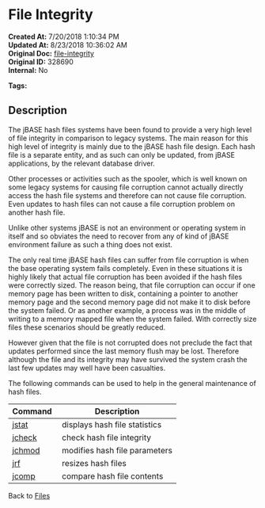 # File Integrity

**Created At:** 7/20/2018 1:10:34 PM  
**Updated At:** 8/23/2018 10:36:02 AM  
**Original Doc:** [file-integrity](https://docs.jbase.com/42462-distributed-files/file-integrity)  
**Original ID:** 328690  
**Internal:** No  

**Tags:**
<badge text='file system' vertical='middle' />
<badge text='files' vertical='middle' />

## Description

The jBASE hash files systems have been found to provide a very high level of file integrity in comparison to legacy systems. The main reason for this high level of integrity is mainly due to the jBASE hash file design. Each hash file is a separate entity, and as such can only be updated, from jBASE applications, by the relevant database driver.

Other processes or activities such as the spooler, which is well known on some legacy systems for causing file corruption cannot actually directly access the hash file systems and therefore can not cause file corruption. Even updates to hash files can not cause a file corruption problem on another hash file.

Unlike other systems jBASE is not an environment or operating system in itself and so obviates the need to recover from any of kind of jBASE environment failure as such a thing does not exist.

The only real time jBASE hash files can suffer from file corruption is when the base operating system fails completely. Even in these situations it is highly likely that actual file corruption has been avoided if the hash files were correctly sized. The reason being, that file corruption can occur if one memory page has been written to disk, containing a pointer to another memory page and the second memory page did not make it to disk before the system failed. Or as another example, a process was in the middle of writing to a memory mapped file when the system failed. With correctly size files these scenarios should be greatly reduced.

However given that the file is not corrupted does not preclude the fact that updates performed since the last memory flush may be lost. Therefore although the file and its integrity may have survived the system crash the last few updates may well have been casualties.

The following commands can be used to help in the general maintenance of hash files.

| Command  | Description |
| --- | --- |
| [jstat](./../jstat) | displays hash file statistics |
| [jcheck](./../jcheck) | check hash file integrity |
| [jchmod](./../../administration/utilities/jchmod) | modifies hash file parameters |
| [jrf](./../jrf) | resizes hash files |
| [jcomp](./../jcomp) | compare hash file contents |

Back to [Files](./../README.md)
